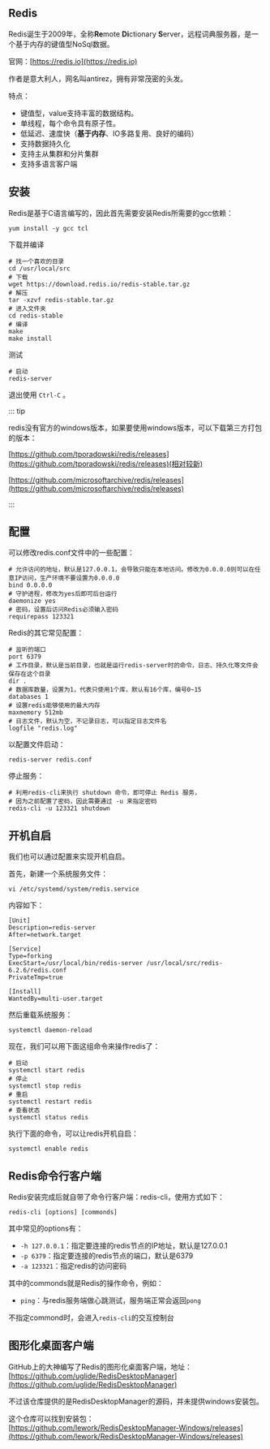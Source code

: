 ## Redis

Redis诞生于2009年，全称**Re**mote **Di**ctionary **S**erver，远程词典服务器，是一个基于内存的键值型NoSql数据。

官网：[https://redis.io](https://redis.io)

作者是意大利人，网名叫antirez，拥有非常茂密的头发。

特点：

- 键值型，value支持丰富的数据结构。
- 单线程，每个命令具有原子性。
- 低延迟、速度快（**基于内存**、IO多路复用、良好的编码）
- 支持数据持久化
- 支持主从集群和分片集群
- 支持多语言客户端

## 安装

Redis是基于C语言编写的，因此首先需要安装Redis所需要的gcc依赖：

```shell
yum install -y gcc tcl
```

下载并编译

```shell
# 找一个喜欢的目录
cd /usr/local/src
# 下载
wget https://download.redis.io/redis-stable.tar.gz
# 解压
tar -xzvf redis-stable.tar.gz
# 进入文件夹
cd redis-stable
# 编译
make
make install
```

测试

```shell
# 启动
redis-server
```

退出使用 `Ctrl-C` 。

::: tip

redis没有官方的windows版本，如果要使用windows版本，可以下载第三方打包的版本：

[https://github.com/tporadowski/redis/releases](https://github.com/tporadowski/redis/releases)(相对较新)

[https://github.com/microsoftarchive/redis/releases](https://github.com/microsoftarchive/redis/releases)

:::

## 配置

可以修改redis.conf文件中的一些配置：

```properties
# 允许访问的地址，默认是127.0.0.1，会导致只能在本地访问。修改为0.0.0.0则可以在任意IP访问，生产环境不要设置为0.0.0.0
bind 0.0.0.0
# 守护进程，修改为yes后即可后台运行
daemonize yes 
# 密码，设置后访问Redis必须输入密码
requirepass 123321
```

Redis的其它常见配置：

```properties
# 监听的端口
port 6379
# 工作目录，默认是当前目录，也就是运行redis-server时的命令，日志、持久化等文件会保存在这个目录
dir .
# 数据库数量，设置为1，代表只使用1个库，默认有16个库，编号0~15
databases 1
# 设置redis能够使用的最大内存
maxmemory 512mb
# 日志文件，默认为空，不记录日志，可以指定日志文件名
logfile "redis.log"
```

以配置文件启动：

```shell
redis-server redis.conf
```

停止服务：

```shell
# 利用redis-cli来执行 shutdown 命令，即可停止 Redis 服务，
# 因为之前配置了密码，因此需要通过 -u 来指定密码
redis-cli -u 123321 shutdown
```

## 开机自启

我们也可以通过配置来实现开机自启。

首先，新建一个系统服务文件：

```shell
vi /etc/systemd/system/redis.service
```

内容如下：

```properties
[Unit]
Description=redis-server
After=network.target

[Service]
Type=forking
ExecStart=/usr/local/bin/redis-server /usr/local/src/redis-6.2.6/redis.conf
PrivateTmp=true

[Install]
WantedBy=multi-user.target
```

然后重载系统服务：

```shell
systemctl daemon-reload
```

现在，我们可以用下面这组命令来操作redis了：

```shell
# 启动
systemctl start redis
# 停止
systemctl stop redis
# 重启
systemctl restart redis
# 查看状态
systemctl status redis
```

执行下面的命令，可以让redis开机自启：

```shell
systemctl enable redis
```

## Redis命令行客户端

Redis安装完成后就自带了命令行客户端：redis-cli，使用方式如下：

```shell
redis-cli [options] [commonds]
```

其中常见的options有：

- `-h 127.0.0.1`：指定要连接的redis节点的IP地址，默认是127.0.0.1
- `-p 6379`：指定要连接的redis节点的端口，默认是6379
- `-a 123321`：指定redis的访问密码 

其中的commonds就是Redis的操作命令，例如：

- `ping`：与redis服务端做心跳测试，服务端正常会返回`pong`

不指定commond时，会进入`redis-cli`的交互控制台

## 图形化桌面客户端

GitHub上的大神编写了Redis的图形化桌面客户端，地址：[https://github.com/uglide/RedisDesktopManager](https://github.com/uglide/RedisDesktopManager)

不过该仓库提供的是RedisDesktopManager的源码，并未提供windows安装包。

这个仓库可以找到安装包：[https://github.com/lework/RedisDesktopManager-Windows/releases](https://github.com/lework/RedisDesktopManager-Windows/releases)
